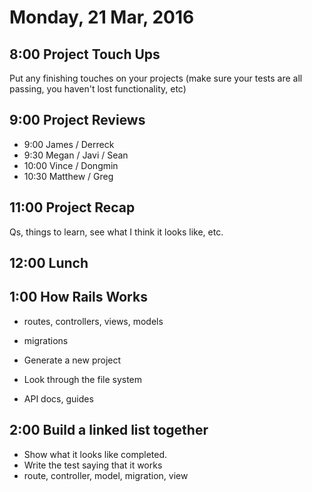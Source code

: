 Monday, 21 Mar, 2016
====================

8:00 Project Touch Ups
----------------------

Put any finishing touches on your projects
(make sure your tests are all passing, you haven't lost functionality, etc)


9:00 Project Reviews
--------------------

* 9:00 James / Derreck
* 9:30 Megan / Javi / Sean
* 10:00 Vince / Dongmin
* 10:30 Matthew / Greg


11:00 Project Recap
-------------------

Qs, things to learn,
see what I think it looks like, etc.

12:00 Lunch
-----------

1:00 How Rails Works
--------------------

* routes, controllers, views, models
* migrations

* Generate a new project
* Look through the file system
* API docs, guides

2:00 Build a linked list together
---------------------------------

* Show what it looks like completed.
* Write the test saying that it works
* route, controller, model, migration, view
